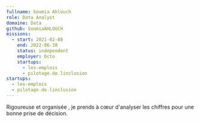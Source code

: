 ```yaml
---
fullname: Soumia Ahlouch
role: Data Analyst
domaine: Data
github: SoumiaAHLOUCH
missions:
  - start: 2021-02-08
    end: 2022-06-30
    status: independent
    employer: Octo
    startups:
      - les-emplois
      - pilotage.de.linclusion
startups:
  - les-emplois
  - pilotage.de.linclusion
---
```

Rigoureuse et organisée , je prends à cœur d'analyser les chiffres pour une bonne prise de décision.